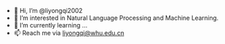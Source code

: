 - 👋 Hi, I’m @liyongqi2002
- 👀 I’m interested in Natural Language Processing and Machine Learning.
- 🌱 I’m currently learning ...
- 📫 Reach me via liyongqi@whu.edu.cn

<!---
liyongqi2002/liyongqi2002 is a ✨ special ✨ repository because its `README.md` (this file) appears on your GitHub profile.
You can click the Preview link to take a look at your changes.
--->
